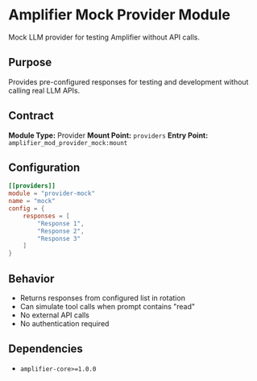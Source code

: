 # Amplifier Mock Provider Module

Mock LLM provider for testing Amplifier without API calls.

## Purpose

Provides pre-configured responses for testing and development without calling real LLM APIs.

## Contract

**Module Type:** Provider
**Mount Point:** `providers`
**Entry Point:** `amplifier_mod_provider_mock:mount`

## Configuration

```toml
[[providers]]
module = "provider-mock"
name = "mock"
config = {
    responses = [
        "Response 1",
        "Response 2",
        "Response 3"
    ]
}
```

## Behavior

- Returns responses from configured list in rotation
- Can simulate tool calls when prompt contains "read"
- No external API calls
- No authentication required

## Dependencies

- `amplifier-core>=1.0.0`
